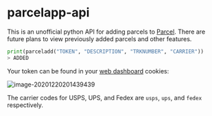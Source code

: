 # parcelapp-api

This is an unofficial python API for adding parcels to [Parcel](https://parcelapp.net/). There are future plans to view previously added parcels and other features.

```python
print(parceladd("TOKEN", "DESCRIPTION", "TRKNUMBER", "CARRIER"))
> ADDED
```

Your token can be found in your [web dashboard](https://web.parcelapp.net/) cookies:

![image-20201220201439439](https://cdn.discordapp.com/attachments/480736870540771329/790386685787504690/unknown.png)

The carrier codes for USPS, UPS, and Fedex are `usps`, `ups`, and `fedex` respectively.
